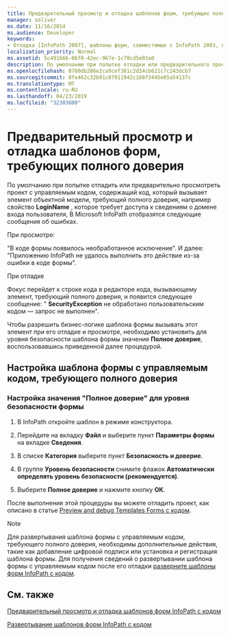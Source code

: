 ```yaml
---
title: Предварительный просмотр и отладка шаблонов форм, требующих полного доверия
manager: soliver
ms.date: 11/16/2014
ms.audience: Developer
keywords:
- Отладка [InfoPath 2007], шаблоны форм, совместимые с InfoPath 2003, предварительный просмотр шаблонов форм, совместимых с InfoPath 2003, шаблоны форм [InfoPath 2007], предварительный просмотр совместимых с 2003, шаблонов форм [InfoPath 2007], отладка 2003 совместимость, отладка Шаблоны форм, совместимые с InfoPath 2003
localization_priority: Normal
ms.assetid: 5c491666-06f0-42ec-967e-1c70cd5e03a0
description: По умолчанию при попытке отладки или предварительного просмотра проекта с управляемым кодом, который содержит код, который вызывает элемент объектной модели, требующий полного доверия, например свойство LoginName, которое требует доступа к сведениям о домене входа пользователя, Microsoft В InfoPath будут отображены следующие сообщения об ошибках.
ms.openlocfilehash: 0780db286e2ca9cef381c2d24cb621c7c243dcb7
ms.sourcegitcommit: 8fe462c32b91c87911942c188f3445e85a54137c
ms.translationtype: MT
ms.contentlocale: ru-RU
ms.lasthandoff: 04/23/2019
ms.locfileid: "32303600"
---
```

# <a name="preview-and-debug-form-templates-that-require-full-trust"></a>Предварительный просмотр и отладка шаблонов форм, требующих полного доверия

По умолчанию при попытке отладить или предварительно просмотреть проект с управляемым кодом, содержащий код, который вызывает элемент объектной модели, требующий полного доверия, например свойство **LoginName** , которое требует доступа к сведениям о домене входа пользователя, В Microsoft InfoPath отобразятся следующие сообщения об ошибках. 
  
При просмотре:
  
"В коде формы появилось необработанное исключение". И далее: "Приложению InfoPath не удалось выполнить это действие из-за ошибки в коде формы".
  
При отладке
  
Фокус перейдет к строке кода в редакторе кода, вызывающему элемент, требующий полного доверия, и появится следующее сообщение: " **SecurityException** не обработано пользовательским кодом — запрос не выполнен". 
  
Чтобы разрешить бизнес-логике шаблона формы вызывать этот элемент при его отладке и просмотре, необходимо установить для уровня безопасности шаблона формы значение **Полное доверие**, воспользовавшись приведенной далее процедурой. 
  
## <a name="configuring-a-managed-code-form-template-that-requires-full-trust"></a>Настройка шаблона формы с управляемым кодом, требующего полного доверия

### <a name="set-your-forms-security-level-to-full-trust"></a>Настройка значения "Полное доверие" для уровня безопасности формы

1. В InfoPath откройте шаблон в режиме конструктора.
    
2. Перейдите на вкладку **Файл** и выберите пункт **Параметры формы** на вкладке **Сведения**. 
    
3. В списке **Категория** выберите пункт **Безопасность и доверие**.
    
4. В группе **Уровень безопасности** снимите флажок **Автоматически определять уровень безопасности (рекомендуется)**.
    
5. Выберите **Полное доверие** и нажмите кнопку **ОК**.
    
После выполнения этой процедуры вы можете отладить проект, как описано в статье [Preview and debug Templates Forms с кодом](how-to-preview-and-debug-infopath-form-templates-with-code.md).
  
> [!NOTE]
> Для развертывания шаблона формы с управляемым кодом, требующего полного доверия, необходимы дополнительные действия, такие как добавление цифровой подписи или установка и регистрация шаблона формы. Для получения сведений о развертывании шаблона формы с управляемым кодом после его отладки [разверните шаблоны форм InfoPath с кодом](how-to-deploy-infopath-form-templates-with-code.md). 
  
## <a name="see-also"></a>См. также



[Предварительный просмотр и отладка шаблонов форм InfoPath с кодом](how-to-preview-and-debug-infopath-form-templates-with-code.md)
  
[Развертывание шаблонов форм InfoPath с кодом](how-to-deploy-infopath-form-templates-with-code.md)

